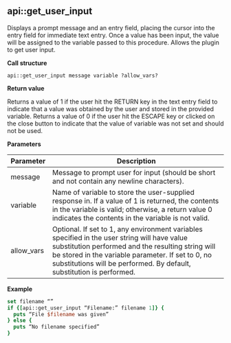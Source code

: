 ## api::get\_user\_input

Displays a prompt message and an entry field, placing the cursor into the entry field for immediate text entry.  Once a value has been input, the value will be assigned to the variable passed to this procedure.  Allows the plugin to get user input.

**Call structure**

`api::get_user_input message variable ?allow_vars?`
  
**Return value**

Returns a value of 1 if the user hit the RETURN key in the text entry field to indicate that a value was obtained by the user and stored in the provided variable.  Returns a value of 0 if the user hit the ESCAPE key or clicked on the close button to indicate that the value of variable was not set and should not be used. 

**Parameters**

| Parameter | Description |
| - | - |
| message | Message to prompt user for input (should be short and not contain any newline characters). |
| variable | Name of variable to store the user-supplied response in.  If a value of 1 is returned, the contents in the variable is valid; otherwise, a return value 0 indicates the contents in the variable is not valid. |
| allow\_vars | Optional.  If set to 1, any environment variables specified in the user string will have value substitution performed and the resulting string will be stored in the variable parameter.  If set to 0, no substitutions will be performed.  By default, substitution is performed. |

**Example**

```Tcl
set filename “”
if {[api::get_user_input “Filename:” filename 1]} {
  puts “File $filename was given”
} else {
  puts “No filename specified”
}
```


